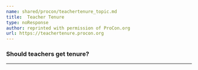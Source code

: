```yaml
---
name: shared/procon/teachertenure_topic.md
title:  Teacher Tenure 
type: noResponse
author: reprinted with permission of ProCon.org
url: https://teachertenure.procon.org 
---
```


###  Should teachers get tenure?

---

